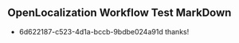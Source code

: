 ## OpenLocalization Workflow Test MarkDown
* 6d622187-c523-4d1a-bccb-9bdbe024a91d thanks!

<!--HONumber=Jul16_HO3-->


